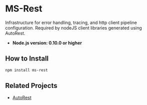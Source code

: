 # MS-Rest

Infrastructure for error handling, tracing, and http client pipeline configuration. Required by nodeJS client libraries generated using AutoRest.

- **Node.js version: 0.10.0 or higher**


## How to Install

```bash
npm install ms-rest
```

## Related Projects

- [AutoRest](https://github.com/Azure/AutoRest)